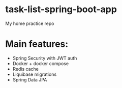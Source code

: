 # task-list-spring-boot-app
My home practice repo

# Main features:
* Spring Security with JWT auth
* Docker + docker compose
* Redis cache
* Liquibase migrations
* Spring Data JPA
